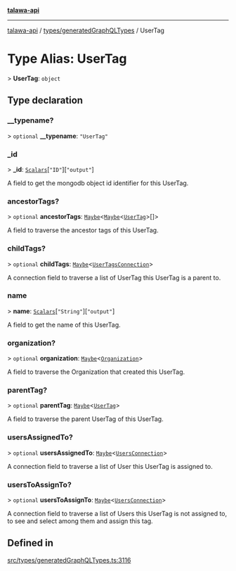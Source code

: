 [**talawa-api**](../../../README.md)

***

[talawa-api](../../../modules.md) / [types/generatedGraphQLTypes](../README.md) / UserTag

# Type Alias: UserTag

\> **UserTag**: `object`

## Type declaration

### \_\_typename?

\> `optional` **\_\_typename**: `"UserTag"`

### \_id

\> **\_id**: [`Scalars`](Scalars.md)\[`"ID"`\]\[`"output"`\]

A field to get the mongodb object id identifier for this UserTag.

### ancestorTags?

\> `optional` **ancestorTags**: [`Maybe`](Maybe.md)\<[`Maybe`](Maybe.md)\<[`UserTag`](UserTag.md)\>[]\>

A field to traverse the ancestor tags of this UserTag.

### childTags?

\> `optional` **childTags**: [`Maybe`](Maybe.md)\<[`UserTagsConnection`](UserTagsConnection.md)\>

A connection field to traverse a list of UserTag this UserTag is a
parent to.

### name

\> **name**: [`Scalars`](Scalars.md)\[`"String"`\]\[`"output"`\]

A field to get the name of this UserTag.

### organization?

\> `optional` **organization**: [`Maybe`](Maybe.md)\<[`Organization`](Organization.md)\>

A field to traverse the Organization that created this UserTag.

### parentTag?

\> `optional` **parentTag**: [`Maybe`](Maybe.md)\<[`UserTag`](UserTag.md)\>

A field to traverse the parent UserTag of this UserTag.

### usersAssignedTo?

\> `optional` **usersAssignedTo**: [`Maybe`](Maybe.md)\<[`UsersConnection`](UsersConnection.md)\>

A connection field to traverse a list of User this UserTag is assigned
to.

### usersToAssignTo?

\> `optional` **usersToAssignTo**: [`Maybe`](Maybe.md)\<[`UsersConnection`](UsersConnection.md)\>

A connection field to traverse a list of Users this UserTag is not assigned
to, to see and select among them and assign this tag.

## Defined in

[src/types/generatedGraphQLTypes.ts:3116](https://github.com/PalisadoesFoundation/talawa-api/blob/4b5c74fd36bcfc2e36f3a06b67d517e865c188be/src/types/generatedGraphQLTypes.ts#L3116)
